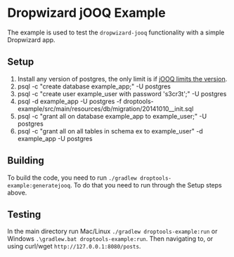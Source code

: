 Dropwizard jOOQ Example
=======================

The example is used to test the `dropwizard-jooq` functionality with a simple Dropwizard app.

Setup
-----

1. Install any version of postgres, the only limit is if [jOOQ limits the version](https://www.jooq.org/download/support-matrix).
2. psql -c "create database example_app;" -U postgres
2. psql -c "create user example_user with password 's3cr3t';" -U postgres
3. psql -d example_app -U postgres -f droptools-example/src/main/resources/db/migration/20141010__init.sql
4. psql -c "grant all on database example_app to example_user;" -U postgres
5. psql -c "grant all on all tables in schema ex to example_user" -d example_app -U postgres


Building
--------

To build the code, you need to run `./gradlew droptools-example:generatejooq`. To do that you need to run through the Setup steps above.

Testing
-------

In the main directory run Mac/Linux `./gradlew droptools-example:run` or Windows `.\gradlew.bat droptools-example:run`.
Then navigating to, or using curl/wget `http://127.0.0.1:8080/posts`.
